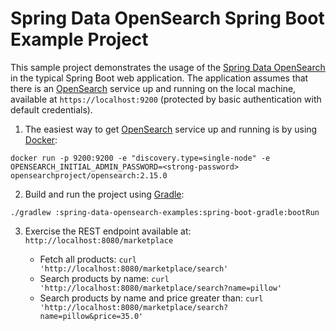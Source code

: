 Spring Data OpenSearch Spring Boot Example Project
=== 

This sample project demonstrates the usage of the [Spring Data OpenSearch](https://github.com/opensearch-project/spring-data-opensearch/) in the typical Spring Boot web application. The application assumes that there is an [OpenSearch](https://opensearch.org) service up and running on the local machine, available at `https://localhost:9200` (protected by basic authentication with default credentials).

1. The easiest way to get [OpenSearch](https://opensearch.org) service up and running is by using [Docker](https://www.docker.com/):

```shell
docker run -p 9200:9200 -e "discovery.type=single-node" -e OPENSEARCH_INITIAL_ADMIN_PASSWORD=<strong-password> opensearchproject/opensearch:2.15.0
```

2. Build and run the project using [Gradle](https://gradle.org/):

```shell
./gradlew :spring-data-opensearch-examples:spring-boot-gradle:bootRun
```

3. Exercise the REST endpoint available at: `http://localhost:8080/marketplace`

   - Fetch all products: `curl 'http://localhost:8080/marketplace/search'`
   - Search products by name: `curl 'http://localhost:8080/marketplace/search?name=pillow'`
   - Search products by name and price greater than: `curl 'http://localhost:8080/marketplace/search?name=pillow&price=35.0'`